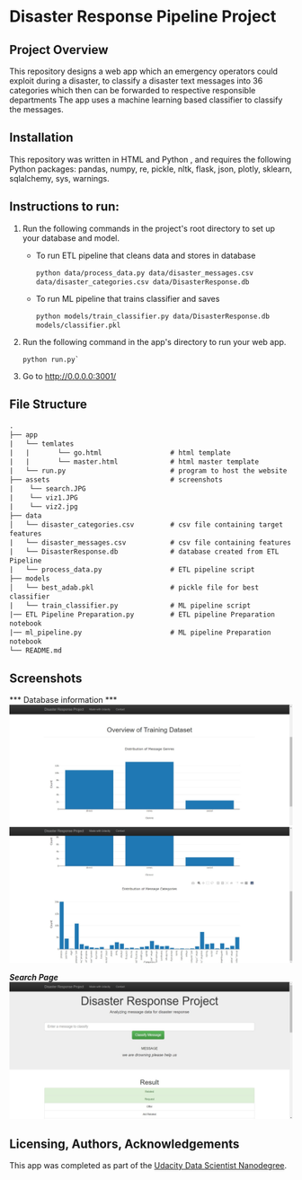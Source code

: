 # Disaster Response Pipeline Project

## Project Overview
This repository designs a web app which an emergency operators could exploit during a disaster, to classify a disaster text messages into 36 categories which then can be forwarded to respective responsible departments
The app uses a machine learning based classifier to classify the messages.

## Installation
This repository was written in HTML and Python , and requires the following Python packages:
 pandas, numpy, re, pickle, nltk, flask, json, plotly, sklearn, sqlalchemy, sys,  warnings.

## Instructions to run:
1. Run the following commands in the project's root directory to set up your database and model.

    - To run ETL pipeline that cleans data and stores in database
        ```shell
        python data/process_data.py data/disaster_messages.csv data/disaster_categories.csv data/DisasterResponse.db
        ```
    - To run ML pipeline that trains classifier and saves
        ```shell
        python models/train_classifier.py data/DisasterResponse.db models/classifier.pkl
        ```

2. Run the following command in the app's directory to run your web app.
    ```shell
    python run.py`

3. Go to http://0.0.0.0:3001/
## File Structure
```
.
├── app
|   └── temlates
|   |       └── go.html                 # html template
|   |       └── master.html             # html master template
|   └── run.py                          # program to host the website
├── assets                              # screenshots
|    └── search.JPG
|    └── viz1.JPG
|    └── viz2.jpg
├── data               
│   └── disaster_categories.csv         # csv file containing target features
|   └── disaster_messages.csv           # csv file containing features
|   └── DisasterResponse.db             # database created from ETL Pipeline
|   └── process_data.py                 # ETL pipeline script
├── models
│   └── best_adab.pkl                   # pickle file for best classifier
|   └── train_classifier.py             # ML pipeline script
|── ETL Pipeline Preparation.py         # ETL pipeline Preparation notebook
|── ml_pipeline.py                      # ML pipeline Preparation notebook
└── README.md
```
## Screenshots

*** Database information ***
![Screenshot 1](assets/viz1.jpg)
![Screenshot 2](assets/viz2.jpg)

***Search Page***
![Screenshot 2](assets/Search.JPG)




## Licensing, Authors, Acknowledgements
This app was completed as part of the [Udacity Data Scientist Nanodegree](https://www.udacity.com/course/data-scientist-nanodegree--nd025).
